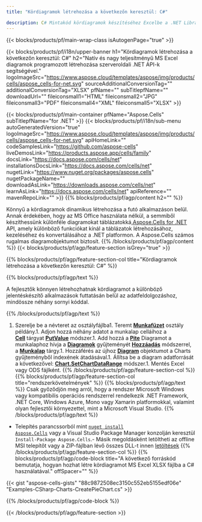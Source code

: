 ```yaml
---
title: "Kördiagramok létrehozása a következőn keresztül: C#"

description: C# Mintakód kördiagramok készítéséhez Excelbe a .NET Library használatával. Ezzel a kóddal kördiagramot hozhat létre MS Excelben VB.NET, Asp.NET vagy bármely .NET alapú alkalmazásban.
---
```

{{< blocks/products/pf/main-wrap-class isAutogenPage="true" >}}

{{< blocks/products/pf/i18n/upper-banner h1="Kördiagramok létrehozása a következőn keresztül: C#" h2="Natív és nagy teljesítményű MS Excel diagramok programozott létrehozása szerveroldali .NET API-k segítségével." logoImageSrc="https://www.aspose.cloud/templates/aspose/img/products/cells/aspose_cells-for-net.svg" sourceAdditionalConversionTag="" additionalConversionTag="XLSX" pfName="" subTitlepfName="" downloadUrl="" fileiconsmall1="HTML" fileiconsmall2="JPG" fileiconsmall3="PDF" fileiconsmall4="XML" fileiconsmall5="XLSX" >}}

{{< blocks/products/pf/main-container pfName="Aspose.Cells" subTitlepfName="for .NET" >}}
{{< blocks/products/pf/i18n/sub-menu autoGeneratedVersion="true" logoImageSrc="https://www.aspose.cloud/templates/aspose/img/products/cells/aspose_cells-for-net.svg" apiHomeLink="" codeSamplesLink="https://github.com/aspose-cells" liveDemosLink="https://products.aspose.app/cells/family" docsLink="https://docs.aspose.com/cells/net" installationsDocsLink="https://docs.aspose.com/cells/net" nugetLink="https://www.nuget.org/packages/aspose.cells" nugetPackageName="" downloadAsLink="https://downloads.aspose.com/cells/net" learnAsLink="https://docs.aspose.com/cells/net" apiReference="" mavenRepoLink="" >}}
{{% blocks/products/pf/agp/content h2="" %}}

Könnyű a kördiagramok dinamikus létrehozása a futó alkalmazáson belül. Annak érdekében, hogy az MS Office használata nélkül, a semmiből készíthessünk különféle diagramokat táblázatokká,[Aspose.Cells for .NET](https://products.aspose.com/cells/net)  API, amely különböző funkciókat kínál a táblázatok létrehozásához, kezeléséhez és konvertálásához a .NET platformon. A Aspose.Cells számos rugalmas diagramobjektumot biztosít.
{{% /blocks/products/pf/agp/content %}}
{{< blocks/products/pf/agp/feature-section isGrey="true" >}}

{{% blocks/products/pf/agp/feature-section-col title="Kördiagramok létrehozása a következőn keresztül: C#" %}}

{{% blocks/products/pf/agp/text %}}

A fejlesztők könnyen létrehozhatnak kördiagramot a különböző jelentéskészítő alkalmazások futtatásán belül az adatfeldolgozáshoz, mindössze néhány sornyi kóddal.

{{% /blocks/products/pf/agp/text %}}

1. Szerelje be a névteret az osztályfájlba1. Teremt [**Munkafüzet**](https://reference.aspose.com/cells/net/aspose.cells/workbook) osztály példány.1. Adjon hozzá néhány adatot a munkalap celláihoz a [**Cell**](https://reference.aspose.com/cells/net/aspose.cells/cell) tárgyat [**PutValue**](https://reference.aspose.com/cells/net/aspose.cells/cell/methods/putvalue/index) módszer.1. Add hozzá a [**Pite**](https://reference.aspose.com/cells/net/aspose.cells.charts/charttype) Diagramot a munkalaphoz hívja a [**Diagramok**](https://reference.aspose.com/cells/net/aspose.cells.charts/chartcollection) gyűjteményét [**Hozzáadás**](https://reference.aspose.com/cells/net/aspose.cells.charts/chartcollection/methods/add) módszerrel, a [**Munkalap**](https://reference.aspose.com/cells/net/aspose.cells/worksheet) tárgy.1. Hozzáférés az újhoz [**Diagram**](https://reference.aspose.com/cells/net/aspose.cells.charts/chart) objektumot a Charts gyűjteményből indexének átadásával.1. Állítsa be a diagram adatforrását a következővel: [**Chart.SetChartDataRange**](https://https://reference.aspose.com/cells/net/aspose.cells.charts/chart/methods/setchartdatarange) módszer.1. Mentés Excel vagy ODS fájlként.
{{% /blocks/products/pf/agp/feature-section-col %}}
{{% blocks/products/pf/agp/feature-section-col title="rendszerkövetelmények" %}}
{{% blocks/products/pf/agp/text %}}
Csak győződjön meg arról, hogy a rendszer Microsoft Windows vagy kompatibilis operációs rendszerrel rendelkezik .NET Framework, .NET Core, Windows Azure, Mono vagy Xamarin platformokkal, valamint olyan fejlesztői környezettel, mint a Microsoft Visual Studio.
{{% /blocks/products/pf/agp/text %}}
- Telepítés parancssorból mint <code><a href="https://downloads.aspose.com/cells/net">nuget install Aspose.Cells</a></code> vagy a Visual Studio Package Manager konzolján keresztül <code>Install-Package Aspose.Cells</code>.- Másik megoldásként letöltheti az offline MSI telepítőt vagy a ZIP-fájlban lévő összes DLL-t innen <a href="https://downloads.aspose.com/cells/net">letöltések</a>
{{% /blocks/products/pf/agp/feature-section-col %}}
{{% blocks/products/pf/agp/code-block title="A következő forráskód bemutatja, hogyan hozhat létre kördiagramot MS Excel XLSX fájlba a C# használatával." offSpacer="" %}}

{{< gist "aspose-cells-gists" "88c9872508ec3150c552eb5155edf06e" "Examples-CSharp-Charts-CreatePieChart.cs" >}}

{{% /blocks/products/pf/agp/code-block %}}

{{< /blocks/products/pf/agp/feature-section >}}

<!-- aboutfile Starts -->
